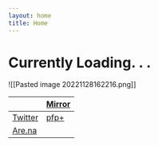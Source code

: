 ```yaml
---
layout: home
title: Home
---
```

# Currently Loading. . .

![[Pasted image 20221128162216.png]]


|            | [Mirror](https://mirror.xyz/deng2.eth) |
| --------------------------------------------------- | -------------------------------------- |
| [Twitter](https://twitter.com/xiaopilled) |  [pfp+](pfp-pl.us)                     |
|[Are.na](https://www.are.na/image-consultant/index)|                                        |
